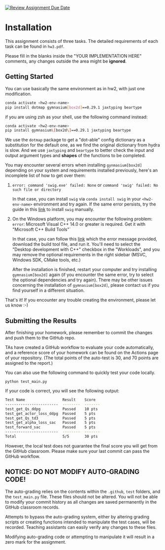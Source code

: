 [![Review Assignment Due Date](https://classroom.github.com/assets/deadline-readme-button-24ddc0f5d75046c5622901739e7c5dd533143b0c8e959d652212380cedb1ea36.svg)](https://classroom.github.com/a/FAEG5PME)
# Installation

This assignment consists of three tasks. The detailed requirements of each task can be found in `hw3.pdf`.

Please fill in the blanks inside the "YOUR IMPLEMENTATION HERE" comments, any changes outside the area might be **ignored**.

## Getting Started

You can use basically the same environment as in hw2, with just one modification.

```bash
conda activate <hw2-env-name>
pip install dotmap gymnasium[box2d]==0.29.1 jaxtyping beartype
```

if you are using zsh as your shell, use the following command instead:

```zsh
conda activate <hw2-env-name>
pip install gymnasium\[box2d\]==0.29.1 jaxtyping beartype
```

We use the `dotmap` package to get a "dot-able" config dictionary as a substitution for the default one, as we find the original dictionary from hydra is slow. And we use `jaxtyping` and `beartype` to better check the input and output argument types and **shapes** of the functions to be completed.

You may encounter several errors when installing `gynmasium[box2d]` depending on your system and requirements installed previously, here's an incomplete list of how to get over them:

1. `error: command 'swig.exe' failed: None` or `command 'swig' failed: No such file or directory`

   In that case, you can install `swig` via `conda install swig` in your `<hw2-env-name>` environment and try again. If the same error persists, try the guide in this [link](https://open-box.readthedocs.io/en/latest/installation/install_swig.html) to install `swig` manually.

2. On the Windows platform, you may encounter the following problem: `error`: Microsoft Visual C++ 14.0 or greater is required. Get it with "Microsoft C++ Build Tools"` 
   
   In that case, you can follow this [link](https://visualstudio.microsoft.com/zh-hans/visual-cpp-build-tools/) which the error message provided, download the build tool file, and run it. You'll need to select the "Desktop development with C++" checkbox in the "Workloads", and you may remove the optional requirements in the right sidebar (MSVC, Windows SDK, CMake tools, etc.) 
   
   After the installation is finished, restart your computer and try installing `gymnasium[box2d]` again (if you encounter the same error, try to select the optional dependencies and try again). There may be other issues concerning the installation of `gymnasium[box2d]`, please contact us if you find yourself in a different situation.

That's it! If you encounter any trouble creating the environment, please let us know :-)

## Submitting the Results

After finishing your homework, please remember to commit the changes and push them to the GitHub repo.

TAs have created a GitHub workflow to evaluate your code automatically, and a reference score of your homework can be found on the Actions page of your repository. (The total points of the auto-test is 30, and 70 points are assigned to the report.)

You can also use the following command to quickly test your code locally.

```
python test_main.py
```

If your code is correct, you will see the following output:

```bash
Test Name                 Result    Score
------------------------  --------  -------
test_get_Qs_ddpg          Passed    10 pts
test_get_actor_loss_ddpg  Passed    5 pts
test_get_Qs_td3           Passed    5 pts
test_get_alpha_loss_sac   Passed    5 pts
test_forward_sac          Passed    5 pts
------------------------  --------  -------
Total                     5/5       30 pts
```

However, the local test does not guarantee the final score you will get from the GitHub classroom. Please make sure your last commit can pass the GitHub workflow.

## NOTICE: DO NOT MODIFY AUTO-GRADING CODE!

The auto-grading relies on the contents within the `.github`, `test` folders, and the `test_main.py` file. These files should not be altered. You will not be able to modify your commit history as all changes are saved permanently in the GitHub classroom records.

Attempts to bypass the auto-grading system, either by altering grading scripts or creating functions intended to manipulate the test cases, will be recorded. Teaching assistants can easily verify any changes to these files.

Modifying auto-grading code or attempting to manipulate it will result in a zero mark for the assignment.
